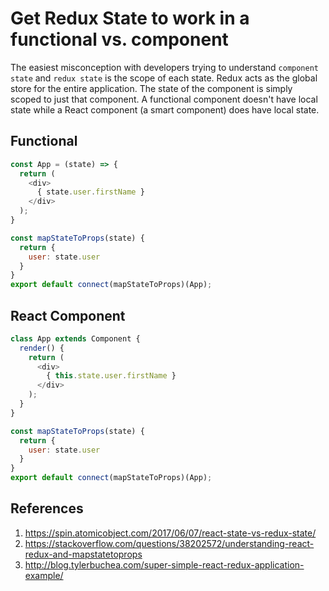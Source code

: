 # Get Redux State to work in a functional vs. component
The easiest misconception with developers trying to understand `component state` and `redux state` is the scope of each state. Redux acts as the global store for the entire application. The state of the component is simply scoped to just that component. A functional component doesn't have local state while a React component (a smart component) does have local state.

## Functional
```.js
const App = (state) => {
  return (
    <div>
      { state.user.firstName }
    </div>
  );
}

const mapStateToProps(state) {
  return {
    user: state.user
  }
}
export default connect(mapStateToProps)(App);
```

## React Component
```.js
class App extends Component {
  render() {
    return (
      <div>
        { this.state.user.firstName }
      </div>
    );
  }
}

const mapStateToProps(state) {
  return {
    user: state.user
  }
}
export default connect(mapStateToProps)(App);
```

## References
1. https://spin.atomicobject.com/2017/06/07/react-state-vs-redux-state/
1. https://stackoverflow.com/questions/38202572/understanding-react-redux-and-mapstatetoprops
1. http://blog.tylerbuchea.com/super-simple-react-redux-application-example/
